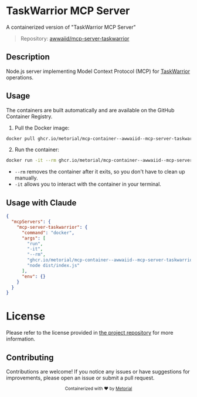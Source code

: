 
# TaskWarrior MCP Server

A containerized version of "TaskWarrior MCP Server"

> Repository: [awwaiid/mcp-server-taskwarrior](https://github.com/awwaiid/mcp-server-taskwarrior)

## Description

Node.js server implementing Model Context Protocol (MCP) for [TaskWarrior](https://taskwarrior.org/) operations.


## Usage

The containers are built automatically and are available on the GitHub Container Registry.

1. Pull the Docker image:

```bash
docker pull ghcr.io/metorial/mcp-container--awwaiid--mcp-server-taskwarrior--mcp-server-taskwarrior
```

2. Run the container:

```bash
docker run -it --rm ghcr.io/metorial/mcp-container--awwaiid--mcp-server-taskwarrior--mcp-server-taskwarrior 
```

- `--rm` removes the container after it exits, so you don't have to clean up manually.
- `-it` allows you to interact with the container in your terminal.



## Usage with Claude

```json
{
  "mcpServers": {
    "mcp-server-taskwarrior": {
      "command": "docker",
      "args": [
        "run",
        "-it",
        "--rm",
        "ghcr.io/metorial/mcp-container--awwaiid--mcp-server-taskwarrior--mcp-server-taskwarrior",
        "node dist/index.js"
      ],
      "env": {}
    }
  }
}
```

# License

Please refer to the license provided in [the project repository](https://github.com/awwaiid/mcp-server-taskwarrior) for more information.

## Contributing

Contributions are welcome! If you notice any issues or have suggestions for improvements, please open an issue or submit a pull request.

<div align="center">
  <sub>Containerized with ❤️ by <a href="https://metorial.com">Metorial</a></sub>
</div>
  